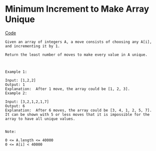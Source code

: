 # Minimum Increment to Make Array Unique

[Code](../../daily_challenge/min_increment_for_unique.go)

```
Given an array of integers A, a move consists of choosing any A[i], and incrementing it by 1.

Return the least number of moves to make every value in A unique.



Example 1:

Input: [1,2,2]
Output: 1
Explanation:  After 1 move, the array could be [1, 2, 3].
Example 2:

Input: [3,2,1,2,1,7]
Output: 6
Explanation:  After 6 moves, the array could be [3, 4, 1, 2, 5, 7].
It can be shown with 5 or less moves that it is impossible for the array to have all unique values.


Note:

0 <= A.length <= 40000
0 <= A[i] < 40000
```
